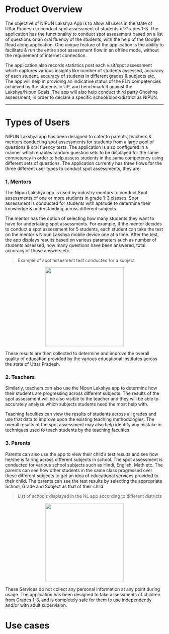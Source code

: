 # Product Overview

The objective of NIPUN Lakshya App is to allow all users in the state of Uttar Pradesh to conduct spot assessment of students of Grades 1-3. The application has the functionality to conduct spot assessment based on a list of questions or an oral fluency of the students, with the help of the Google Read along application. One unique feature of the application is the ability to facilitate & run the entire spot assessment flow in an offline mode, without the requirement of internet connection.

The application also records statistics post each visit/spot assessment which captures various insights like number of students assessed, accuracy of each student, accuracy of students in different grades & subjects etc. The app will help in providing an indicative status of the FLN competencies achieved by the students in UP, and benchmark it against the Lakshya/Nipun Goals. The app will also help conduct third party Ghoshna assessment, in order to declare a specific school/block/district as NIPUN.

------------

# Types of Users

NIPUN Lakshya app has been designed to cater to parents, teachers & mentors conducting spot assessments for students from a large pool of questions & oral fluency tests. The application is also configured in a manner which enables random question sets to be displayed for the same competency in order to help assess students in the same competency using different sets of questions. The application currently has three flows for the three different user types to conduct spot assessments, they are:

### 1. Mentors

The Nipun Lakshya app is used by industry mentors to conduct Spot assessments of one or more students in grade 1-3 classes. Spot assessment is conducted for students with aptitude to determine their knowledge & understanding across different subjects.

The mentor has the option of selecting how many students they want to have for undertaking spot assessments. For example, If the mentor decides to conduct a spot assessment for 5 students, each student can take the test on the mentor's Nipun Lakshya mobile device one at a time. After the test, the app displays results based on various parameters such as number of students assessed, how many questions have been answered, total accuracy of those answers etc.

>Example of spot assesment test conducted for a subject

<p align="center">
<img src="https://user-images.githubusercontent.com/77961530/186121709-35a24b84-3448-4089-a773-70eb66c04e3a.jpg" width="250"/> 
</p>

These results are then collected to determine and improve the overall quality of education provided by the various educational institutes across the state of Uttar Pradesh. 

### 2. Teachers

Similarly, teachers can also use the Nipun Lakshya app to determine how their students are progressing across different subjects. The results of the spot assessment will be also visible to the teacher and they will be able to accurately analyze which subjects students need the most help with. 

Teaching faculties can view the results of students across all grades and use that data to improve upon the existing teaching methodologies. The overall results of the spot assessment may also help identify any mistake in techniques used to teach students by the teaching faculties.

### 3. Parents

Parents can also use the app to view their child’s test results and see how he/she is fairing across different subjects in school. The spot assessment is conducted for various school subjects such as Hindi, English, Math etc. The parents can see how other students in the same class progressed over these different subjects to get an idea of educational services provided to their child. The parents can see the test results by selecting the appropriate School, Grade and Subject as that of their child 

>List of schools displayed in the NL app according to different districts

<p align="center">
<img src="https://user-images.githubusercontent.com/77961530/186121048-2160b1dc-3ccb-4d8c-978e-6be749f7444f.jpg" width="250"/> 
</p>

These Services do not collect any personal information at any point during usage. The application has been designed to take assessments of children from Grades 1-3, and is completely safe for them to use independently and/or with adult supervision.

# Use cases

